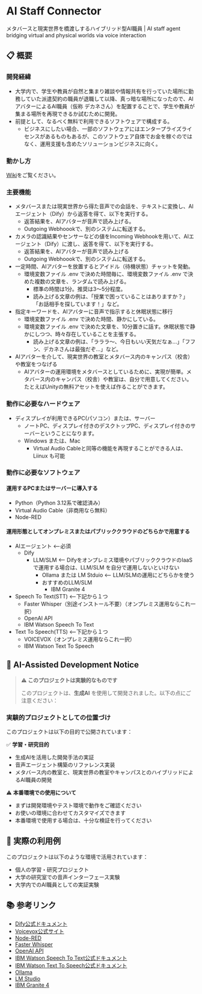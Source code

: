 # AI Staff Connector
メタバースと現実世界を橋渡しするハイブリッド型AI職員 | AI staff agent bridging virtual and physical worlds via voice interaction

## 📋 概要
### 開発経緯
- 大学内で、学生や教員が自然と集まり雑談や情報共有を行っていた場所に勤務していた派遣契約の職員が退職して以降、真っ暗な場所になったので、AIアバターによるAI職員（仮称 デカネさん）を配置することで、学生や教員が集まる場所を再現できるか試むために開発。
- 前提として、なるべく無料で利用できるソフトウェアで構成する。
  - ビジネスにしたい場合、一部のソフトウェアにはエンタープライズライセンスがあるものもあるが、このソフトウェア自体でお金を稼ぐのではなく、運用支援も含めたソリューションビジネスに向く。

### 動かし方
[Wiki](https://github.com/kolinz/ai-staff-connector/wiki)をご覧ください。

### 主要機能
- メタバースまたは現実世界から得た音声での会話を、テキストに変換し、AIエージェント（Dify）から返答を得て、以下を実行する。
  - 返答結果を、AIアバターが音声で読み上げる。
  - Outgoing Webhoookで、別のシステムに転送する。
- カメラの認識結果やセンサーなどの値をIncoming Webhookを用いて、AIエージェント（Dify）に渡し、返答を得て、以下を実行する。
  - 返答結果を、AIアバターが音声で読み上げる
  - Outgoing Webhoookで、別のシステムに転送する。
- 一定時間、AIアバターを放置するとアイドル（待機状態）チャットを発動。
  - 環境変数ファイル .env で決めた時間毎に、環境変数ファイル .env で決めた複数の文章を、ランダムで読み上げる。
    - 標準の時間は1分。推奨は3～5分程度。
    - 読み上げる文章の例は、「授業で困っていることはありますか？」「お話相手を探しています！」など。
- 指定キーワードを、AIアバターに音声で指示すると休眠状態に移行
  - 環境変数ファイル .env で決めた時間、静かにしている。
  - 環境変数ファイル .env で決めた文章を、10分置きに話す。休眠状態で静かにしつつ、時々存在していることを主張する。
    - 読み上げる文章の例は、「ラララ〜、今日もいい天気だなぁ...」「フフン、デカネさんは最強だぞ...」など。
- AIアバターを介して、現実世界の教室とメタバース内のキャンパス（校舎）や教室をつなげる
  - AIアバターの運用環境をメタバースとしているために、実現が簡単。メタバース内のキャンパス（校舎）や教室は、自分で用意してください。たとえばUnityの無料アセットを使えば作ることができます。

### 動作に必要なハードウェア
- ディスプレイが利用できるPC(パソコン）または、サーバー
  - ノートPC、ディスプレイ付きのデスクトップPC、ディスプレイ付きのサーバーということになります。
  - Windows または、Mac
    - Virtual Audio Cableと同等の機能を再現することができる人は、Liinux も可能

### 動作に必要なソフトウェア
#### 運用するPCまたはサーバーに導入する
- Python（Python 3.12系で確認済み）
- Virtual Audio Cable（非商用なら無料）
- Node-RED
#### 運用形態としてオンプレミスまたはパブリッククラウドのどちらかで用意する
- AIエージェント <--必須
  - Dify
    - LLM/SLM <-- Difyをオンプレミス環境やパブリッククラウドのIaaSで運用する場合は、LLM/SLM を自分で運用しないといけない
      - Ollama または LM Stduio <-- LLM/SLMの運用にどちらかを使う
      - おすすめのLLM/SLM
        - IBM Granite 4
- Speech To Text(STT) <--下記から１つ
  - Faster Whisper（別途インストール不要）（オンプレミス運用ならこれ一択）
  - OpenAI API
  - IBM Watson Speech To Text
- Text To Speech(TTS) <--下記から１つ
  - VOICEVOX（オンプレミス運用ならこれ一択）
  - IBM Watson Text To Speech

## 🤖 AI-Assisted Development Notice
> **⚠️ このプロジェクトは実験的なものです**
> 
> このプロジェクトは、**生成AI** を使用して開発されました。以下の点にご注意ください：

### 実験的プロジェクトとしての位置づけ

このプロジェクトは以下の目的で公開されています：

✅ **学習・研究目的**
- 生成AIを活用した開発手法の実証
- 音声エージェント構築のリファレンス実装
- メタバース内の教室と、現実世界の教室やキャンパスとのハイブリッドによるAI職員の開発

⚠️ **本番環境での使用について**
- まずは開発環境やテスト環境で動作をご確認ください
- お使いの環境に合わせてカスタマイズできます
- 本番環境で使用する場合は、十分な検証を行ってください

## 🌟 実際の利用例

このプロジェクトは以下のような環境で活用されています：
- 個人の学習・研究プロジェクト
- 大学の研究室での音声インターフェース実験
- 大学内でのAI職員としての実証実験

## 📚 参考リンク

- [Dify公式ドキュメント](https://docs.dify.ai/)
- [Voicevox公式サイト](https://voicevox.hiroshiba.jp/)
- [Node-RED](https://nodered.org/)
- [Faster Whisper](https://github.com/SYSTRAN/faster-whisper)
- [OpenAI API](https://openai.com/ja-JP/index/openai-api/)
- [IBM Watson Speech To Text公式ドキュメント](https://cloud.ibm.com/docs/speech-to-text?topic=speech-to-text-about&locale=ja)
- [IBM Watson Text To Speech公式ドキュメント](https://cloud.ibm.com/docs/text-to-speech?topic=text-to-speech-about&locale=ja)
- [Ollama](https://ollama.com/)
- [LM Studio](https://lmstudio.ai/)
- [IBM Granite 4](https://www.ibm.com/granite/docs/models/granite)
